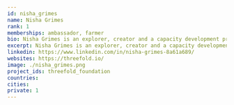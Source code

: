 ```yaml
---
id: nisha_grimes
name: Nisha Grimes
rank: 1
memberships: ambassador, farmer
bio: Nisha Grimes is an explorer, creator and a capacity development professional. She is passionate about building a just and sustainable world where all people have equal access to knowledge and opportunities. She has traveled to almost 50 countries and has designed and facilitated development projects on 5 continents ranging from social business initiatives in Africa, service learning projects in the Middle East and organic farmers markets in rural Latin America. Nisha was a Peace Corps Coverdell Fellow and is an avid volunteer, traveler and outdoor enthusiast. Some of her adventures include trekking across Spain, visiting ancient ruins in Ethiopia and bungee jumping off bridges in Costa Rica. Nisha is honored to serve as an Ambassador for the ThreeFold Foundation because of its empowering mission and transparant nature. She believes this technology will revolutionize the way the world utilizes capital, does business and unlocks personal and entrepreneurial potential.
excerpt: Nisha Grimes is an explorer, creator and a capacity development professional.
linkedin: https://www.linkedin.com/in/nisha-grimes-8a61a689/
websites: https://threefold.io/
image: ./nisha_grimes.png
project_ids: threefold_foundation
countries: 
cities: 
private: 1
---
```

